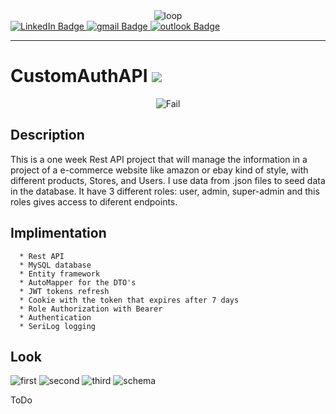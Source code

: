 <div id="header" align='center'>
   <image src="https://2.bp.blogspot.com/-doC7QrLG408/VReRDZc3xMI/AAAAAAAAAO4/ANGgmLcmqdw/s1600/tumblr_mfadnnbR2H1qevo4io1_500.gif" alt="loop">
</div>

<div id="badges">
  <a href="https://www.linkedin.com/in/maximiliano-barrientos-nunez-964b03a7/">
    <img src="https://img.shields.io/badge/LinkedIn-blue??style=plastic&logo=LinkedIn&logoColor=white" alt="LinkedIn Badge"/>
  </a>
  <a href="mailto: elbodysathba@gmail.com">
    <img src="https://img.shields.io/badge/Gmail-D14836?style=plastic&logo=gmail&logoColor=white" alt="gmail Badge"/>
  </a>
  <a href="mailto: maximilianobarrientos@msn.com">
    <img src="https://img.shields.io/badge/Microsoft_Outlook-0078D4?style=plastic&logo=microsoft-outlook&logoColor=white" alt="outlook Badge"/>
  </a>  
</div>

---
   
# CustomAuthAPI     ![](https://img.shields.io/github/last-commit/mabanu/CustomAuthAPI?style=plastic)

<div id="header" align='center'>
   <image src="https://media.giphy.com/media/11kEuHSQAXXiGQ/giphy.gif" alt="Fail">
</div>
   
   ## Description
   
  This is a one week Rest API project that will manage the information in a project of a e-commerce website like     amazon or ebay kind of style, with different products, Stores, and Users.
  I use data from .json files to seed data in the database.
  It have 3 different roles: user, admin, super-admin and this roles gives access to diferent     endpoints.

    
  ## Implimentation
  
      * Rest API
      * MySQL database
      * Entity framework
      * AutoMapper for the DTO's
      * JWT tokens refresh
      * Cookie with the token that expires after 7 days
      * Role Authorization with Bearer
      * Authentication
      * SeriLog logging
  
  ## Look
  
  ![first](https://user-images.githubusercontent.com/64554427/225583673-102d66c4-0eb8-4c64-90c2-80728b8de57b.png)
![second](https://user-images.githubusercontent.com/64554427/225583699-9e9c5de3-506a-4e56-8c11-8c3babf89452.png)
![third](https://user-images.githubusercontent.com/64554427/225583742-bf0bddc4-9a7b-4f94-90f6-abd74c9809ab.png)
![schema](https://user-images.githubusercontent.com/64554427/225583759-6006603d-31c7-47db-8ada-b78f57f72e6d.png)

   
   ToDo
